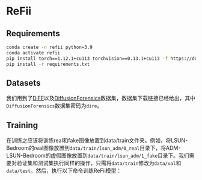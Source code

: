 # ReFii
## Requirements
```bash
conda create -n refii python=3.9
conda activate refii
pip install torch==1.12.1+cu113 torchvision==0.13.1+cu113 -f https://download.pytorch.org/whl/torch_stable.html
pip install -r requirements.txt
```
## Datasets
我们用到了[DiFF](https://github.com/xaCheng1996/DiFF)以及[DiffusionForensics](https://pan.baidu.com/share/init?surl=Rdzc7l8P0RrJft0cW0a4Gg)数据集，数据集下载链接已经给出，其中`DiffusionForensics`数据集密码为`dire`。

## Training
在训练之应该将训练real和fake图像放置到data/train文件夹。例如，将LSUN-Bedroom的real图像放置到`data/train/lsun_adm/0_real`目录下，将ADM-LSUN-Bedroom的虚假图像放置到`data/train/lsun_adm/1_fake`目录下。我们需要对验证集和测试集执行同样的操作，只需将`data/train`修改为`data/val`和`data/test`。然后，执行以下命令训练ReFii模型：
